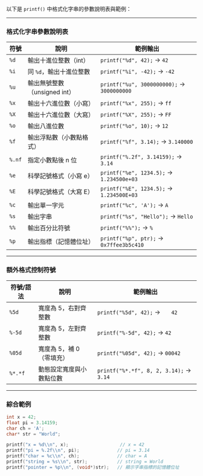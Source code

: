 以下是 `printf()` 中格式化字串的參數說明表與範例：

---

### 格式化字串參數說明表

| 符號       | 說明                                           | 範例輸出                         |
|------------|------------------------------------------------|----------------------------------|
| `%d`       | 輸出十進位整數（int）                         | `printf("%d", 42);` → `42`       |
| `%i`       | 同 `%d`，輸出十進位整數                        | `printf("%i", -42);` → `-42`     |
| `%u`       | 輸出無號整數（unsigned int）                  | `printf("%u", 3000000000);` → `3000000000` |
| `%x`       | 輸出十六進位數（小寫）                         | `printf("%x", 255);` → `ff`      |
| `%X`       | 輸出十六進位數（大寫）                         | `printf("%X", 255);` → `FF`      |
| `%o`       | 輸出八進位數                                   | `printf("%o", 10);` → `12`       |
| `%f`       | 輸出浮點數（小數點格式）                       | `printf("%f", 3.14);` → `3.140000` |
| `%.nf`     | 指定小數點後 n 位                              | `printf("%.2f", 3.14159);` → `3.14` |
| `%e`       | 科學記號格式（小寫 e）                         | `printf("%e", 1234.5);` → `1.234500e+03` |
| `%E`       | 科學記號格式（大寫 E）                         | `printf("%E", 1234.5);` → `1.234500E+03` |
| `%c`       | 輸出單一字元                                   | `printf("%c", 'A');` → `A`       |
| `%s`       | 輸出字串                                       | `printf("%s", "Hello");` → `Hello` |
| `%%`       | 輸出百分比符號                                 | `printf("%%");` → `%`            |
| `%p`       | 輸出指標（記憶體位址）                         | `printf("%p", ptr);` → `0x7ffee3b5c410` |

---

### 額外格式控制符號

| 符號/語法   | 說明                                           | 範例輸出                         |
|------------|------------------------------------------------|----------------------------------|
| `%5d`      | 寬度為 5，右對齊整數                           | `printf("%5d", 42);` → `   42`   |
| `%-5d`     | 寬度為 5，左對齊整數                           | `printf("%-5d", 42);` → `42   `  |
| `%05d`     | 寬度為 5，補 0（零填充）                       | `printf("%05d", 42);` → `00042` |
| `%*.*f`    | 動態設定寬度與小數點位數                       | `printf("%*.*f", 8, 2, 3.14);` → `    3.14` |

---

### 綜合範例

```c
int x = 42;
float pi = 3.14159;
char ch = 'A';
char* str = "World";

printf("x = %d\\n", x);                   // x = 42
printf("pi = %.2f\\n", pi);              // pi = 3.14
printf("char = %c\\n", ch);              // char = A
printf("string = %s\\n", str);           // string = World
printf("pointer = %p\\n", (void*)str);   // 顯示字串指標的記憶體位址
